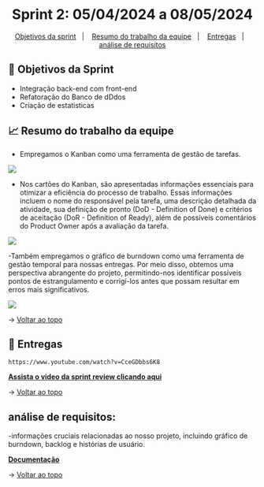 <span id="topo">

<h1 align="center">Sprint 2: 05/04/2024 a 08/05/2024</h1>

<p align="center">
    <a href="#objetivos">Objetivos da sprint</a> &nbsp |&nbsp &nbsp
    <a href="#Resumo do trabalho da equipe">Resumo do trabalho da equipe</a> &nbsp |&nbsp &nbsp
    <a href="#entregas">Entregas</a> &nbsp |&nbsp &nbsp
    <a href="#documentação"> análise de requisitos</a>
</p>


<span id="objetivos">
    
## :dart: Objetivos da Sprint
- Integração back-end com front-end
- Refatoração do Banco de dDdos
- Criação de estatisticas


<span id="Resumo do trabalho da equipe">
    
## :chart_with_upwards_trend: Resumo do trabalho da equipe


- Empregamos o Kanban como uma ferramenta de gestão de tarefas.

<img src="https://github.com/TerraGeoManager/TerraGeoManager/blob/main/img/kanbanS2.png" /> 

- Nos cartões do Kanban, são apresentadas informações essenciais para otimizar a eficiência do processo de trabalho. Essas informações incluem o nome do responsável pela tarefa, uma descrição detalhada da atividade, sua definição de pronto (DoD - Definition of Done) e critérios de aceitação (DoR - Definition of Ready), além de possíveis comentários do Product Owner após a avaliação da tarefa.

<img src="https://github.com/TerraGeoManager/TerraGeoManager/blob/main/img/RS/cardS2.png" /> 


-Também empregamos o gráfico de burndown como uma ferramenta de gestão temporal para nossas entregas. Por meio disso, obtemos uma perspectiva abrangente do projeto, permitindo-nos identificar possíveis pontos de estrangulamento e corrigi-los antes que possam resultar em erros mais significativos.

<img src="https://github.com/TerraGeoManager/TerraGeoManager/blob/main/img/RS/b78ca114-d689-415d-a224-d41f97a78a47.jpg" /> 






→ [Voltar ao topo](#topo)
    
<span id="entregas">
        
## :rocket: Entregas
```
https://www.youtube.com/watch?v=CceGDbbs6K8
```
<a href="https://www.youtube.com/watch?v=CceGDbbs6K8"><strong>Assista o video da sprint review clicando aqui </strong></a> 
   

→ [Voltar ao topo](#topo)    
    
<span id="documentação">
    
## análise de requisitos:

-informações cruciais relacionadas ao nosso projeto, incluindo gráfico de burndown, backlog e histórias de usuário.

<a href="https://drive.google.com/file/d/1dyB-swrzxv-rvaW6etu9ITXsr-Y4hn2v/view?usp=sharing"><strong>Documentação</strong></a> 



→ [Voltar ao topo](#topo)

